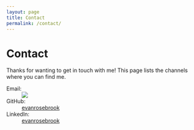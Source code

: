 ```yaml
---
layout: page
title: Contact
permalink: /contact/
---
```

# Contact

Thanks for wanting to get in touch with me! This page lists the channels where you can find me.

<dl class="dl-horizontal">
  <dt>Email:</dt>
  <dd><img src="{{site.baseurl}}/assets/images/email.png"></dd>
  <dt>GitHub:</dt>
  <dd><a href="https://github.com/{{ site.github_username }}" target="_blank">evanrosebrook</a></dd>
  <dt>LinkedIn:</dt>
  <dd><a href="https://www.linkedin.com/in/evanrosebrook/" target="_blank">evanrosebrook</a></dd>
</dl>
